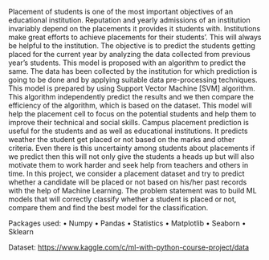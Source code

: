 Placement of students is one of the most important objectives of an educational institution. Reputation and yearly admissions of an institution invariably depend on the placements it provides it students with. Institutions make great efforts to achieve placements for their students’. This will always be helpful to the institution. The objective is to predict the students getting placed for the current year by analyzing the data collected from previous year’s students. This model is proposed with an algorithm to predict the same. The data has been collected by the institution for which prediction is going to be done and by applying suitable data pre-processing techniques. This model is prepared by using Support Vector Machine [SVM] algorithm. This algorithm independently predict the results and we then compare the efficiency of the algorithm, which is based on the dataset. This model will help the placement cell to focus on the potential students and help them to improve their technical and social skills.
  Campus placement prediction is useful for the students and as well as educational institutions. It predicts weather the student get placed or not based on the marks and other criteria. Even there is this uncertainty among students about placements if we predict then this will not only give the students a heads up but will also motivate them to work harder and seek help from teachers and others in time. In this project, we consider a placement dataset and try to predict whether a candidate will be placed or not based on his/her past records with the help of Machine Learning. The problem statement was to build ML models that will correctly classify whether a student is placed or not, compare them and find the best model for the classification. 
  
Packages used:
•	Numpy
•	Pandas
•	Statistics
•	Matplotlib
•	Seaborn
•	Sklearn

Dataset: https://www.kaggle.com/c/ml-with-python-course-project/data


